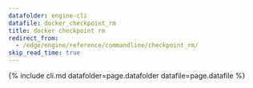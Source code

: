 ```yaml
---
datafolder: engine-cli
datafile: docker_checkpoint_rm
title: docker checkpoint rm
redirect_from:
  - /edge/engine/reference/commandline/checkpoint_rm/
skip_read_time: true
---
```

<!--
Sorry, but the contents of this page are automatically generated from
Docker's source code. If you want to suggest a change to the text that appears
here, you'll need to find the string by searching this repo:

https://github.com/docker/cli
-->
{% include cli.md datafolder=page.datafolder datafile=page.datafile %}
